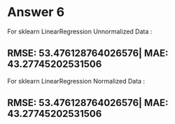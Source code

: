 # Answer 6



For sklearn LinearRegression Unnormalized Data : 

RMSE:  53.476128764026576|
MAE:  43.27745202531506
---------------------------
For sklearn LinearRegression Normalized Data : 

RMSE:  53.476128764026576|
MAE:  43.27745202531506
---------------------------